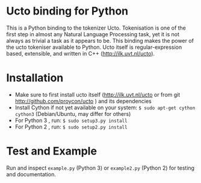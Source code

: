 Ucto binding for Python
===========

This is a Python binding to the tokenizer Ucto. Tokenisation is one of the first step in almost any Natural Language Processing task, yet it is not always as trivial a task as it appears to be. This binding makes the power of the ucto tokeniser available to Python. Ucto itself is regular-expression based, extensible, and written in C++ (http://ilk.uvt.nl/ucto).

Installation
==============

 * Make sure to first install ucto itself (http://ilk.uvt.nl/ucto or from git http://github.com/proycon/ucto ) and its dependencies
 * Install Cython if not yet available on your system: ``$ sudo apt-get cython cython3`` (Debian/Ubuntu, may differ for others)
 * For Python 3 , run:  ``$ sudo setup3.py install``
 * For Python 2 , run:  ``$ sudo setup2.py install``

Test and Example
================

Run and inspect ``example.py`` (Python 3) or ``example2.py`` (Python 2) for testing and documentation.






